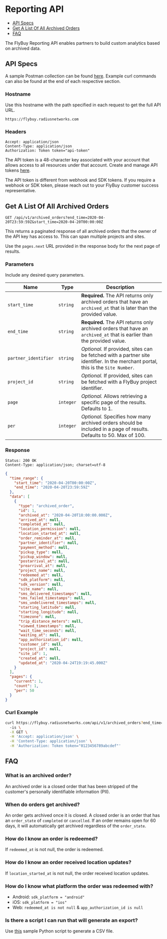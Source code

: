 # Reporting API

- [API Specs](#api-specs)
- [Get A List Of All Archived Orders](#get-a-list-of-all-archived-orders)
- [FAQ](#faq)

The FlyBuy Reporting API enables partners to build custom analytics based on archived data.

## <span id="api-specs">API Specs</span>

A sample Postman collection can be found [here](https://www.getpostman.com/collections/3684da81f53275af8c22).
Example curl commands can also be found at the end of each respective section.

### Hostname

Use this hostname with the path specified in each request to get the full API URL.

```http
https://flybuy.radiusnetworks.com
```

### Headers

```http
Accept: application/json
Content-Type: application/json
Authorization: Token token="api-token"
```

The API token is a 48-character key associated with your account that allows access to all resources under that account.
Create and manage API tokens [here](https://account.radiusnetworks.com/personal_tokens).

The API token is different from webhook and SDK tokens. If you require a webhook or SDK token, please reach out to your FlyBuy customer success representative.


## <span id="get-a-list-of-all-archived-orders">Get A List Of All Archived Orders</span>

```http
GET /api/v1/archived_orders?end_time=2020-04-20T23:59:59Z&start_time=2020-04-20T00:00:00Z
```

This returns a paginated response of all archived orders that the owner of the API key has access to.
This can span multiple projects and sites.

Use the `pages.next` URL provided in the response body for the next page of results.

### <span id="get-a-list-of-all-archived-orders-parameters">Parameters</span>

Include any desired query parameters.

| **Name** | **Type** | **Description** |
| -------- | -------- | --------------- |
| `start_time` | `string` | **Required.** The API returns only archived orders that have an `archived_at` that is later than the provided value. |
| `end_time` | `string` | **Required.** The API returns only archived orders that have an `archived_at` that is earlier than the provided value. |
| `partner_identifier` | `string` | _Optional._ If provided, sites can be fetched with a partner site identifier. In the merchant portal, this is the `Site Number`. |
| `project_id` | `string` | _Optional._ If provided, sites can be fetched with a FlyBuy project identifier. |
| `page` | `integer` | _Optional._ Allows retrieving a specific page of the results. Defaults to 1. |
| `per` | `integer` | _Optional._ Specifies how many archived orders should be included in a page of results. Defaults to 50. Max of 100. |

### <span id="get-a-list-of-all-archived-orders-response">Response</span>

```http
Status: 200 OK
Content-Type: application/json; charset=utf-8
```
```json
{
  "time_range": {
    "start_time": "2020-04-20T00:00:00Z",
    "end_time": "2020-04-20T23:59:59Z"
  },
  "data": [
    {
      "type": "archived_order",
      "id": 1,
      "archived_at": "2020-04-20T18:00:00.000Z",
      "arrived_at": null,
      "completed_at": null,
      "location_permission": null,
      "location_started_at": null,
      "order_reminder_at": null,
      "partner_identifier": null,
      "payment_method": null,
      "pickup_type": null,
      "pickup_window": null,
      "postarrival_at": null,
      "prearrival_at": null,
      "project_name": null,
      "redeemed_at": null,
      "sdk_platform": null,
      "sdk_version": null,
      "site_name": null,
      "sms_delivered_timestamps": null,
      "sms_failed_timestamps": null,
      "sms_undelivered_timestamps": null,
      "starting_latitude": null,
      "starting_longitude": null,
      "timezone": null,
      "trip_distance_meters": null,
      "viewed_timestamps": null,
      "wait_time_seconds": null,
      "waiting_at": null,
      "app_authorization_id": null,
      "customer_id": null,
      "project_id": null,
      "site_id": 1,
      "created_at": null,
      "updated_at": "2020-04-24T19:19:45.000Z"
    }
  ],
  "pages": {
    "current": 1,
    "count": 1,
    "per": 50
  }
}
```

### <span id="get-a-list-of-all-archived-orders-curl-example">Curl Example</span>

```sh
curl https://flybuy.radiusnetworks.com/api/v1/archived_orders?end_time=2020-04-20T23:59:59Z&start_time=2020-04-20T00:00:00Z \
  -is \
  -X GET \
  -H 'Accept: application/json' \
  -H 'Content-Type: application/json' \
  -H 'Authorization: Token token="0123456789abcdef"'
```

## <span id="faq">FAQ</span>

### What is an archived order?

An archived order is a closed order that has been stripped of the customer's personally identifiable information (PII).

### When do orders get archived?

An order gets archived once it is closed.
A closed order is an order that has an `order_state` of `completed` or `cancelled`.
If an order remains open for 60 days, it will automatically get archived regardless of the `order_state`.

### How do I know an order is redeemed?

If `redeemed_at` is not null, the order is redeemed.

### How do I know an order received location updates?

If `location_started_at` is not null, the order received location updates.

### How do I know what platform the order was redeemed with?

- Android: `sdk_platform = "android"`
- iOS: `sdk_platform = "ios"`
- Web: `redeemed_at is not null` & `app_authorization_id is null`

### Is there a script I can run that will generate an export?

Use [this](examples/reporting-orders.py) sample Python script to generate a CSV file.

